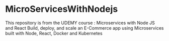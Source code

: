 # MicroServicesWithNodejs
This repository is from the UDEMY course : Microservices with Node JS and React Build, deploy, and scale an E-Commerce app using Microservices built with Node, React, Docker and Kubernetes
